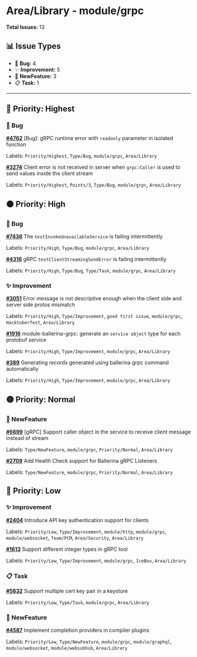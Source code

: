 # Area/Library - module/grpc

**Total Issues:** 13

## 📊 Issue Types

- 🐛 **Bug:** 4
- ✨ **Improvement:** 5
- 🚀 **NewFeature:** 3
- 📋 **Task:** 1

---

## 🔴 Priority: Highest

### 🐛 Bug

**[#4762](https://github.com/ballerina-platform/ballerina-library/issues/4762)** [Bug]: gRPC runtime error with `readonly` parameter in isolated function

Labels: `Priority/Highest`, `Type/Bug`, `module/grpc`, `Area/Library`

**[#3274](https://github.com/ballerina-platform/ballerina-library/issues/3274)** Client error is not received in server when `grpc:Caller` is used to send values inside the client stream

Labels: `Priority/Highest`, `Points/3`, `Type/Bug`, `module/grpc`, `Area/Library`

## 🟠 Priority: High

### 🐛 Bug

**[#7436](https://github.com/ballerina-platform/ballerina-library/issues/7436)** The `testInvokeUnavailableService` is failing intermittently

Labels: `Priority/High`, `Type/Bug`, `module/grpc`, `Area/Library`

**[#4316](https://github.com/ballerina-platform/ballerina-library/issues/4316)** gRPC `testClientStreamingSendError` is failing intermittently

Labels: `Priority/High`, `Type/Bug`, `Type/Task`, `module/grpc`, `Area/Library`

### ✨ Improvement

**[#3051](https://github.com/ballerina-platform/ballerina-library/issues/3051)** Error message is not descriptive enough when the client side and server side protos mismatch

Labels: `Priority/High`, `Type/Improvement`, `good first issue`, `module/grpc`, `Hacktoberfest`, `Area/Library`

**[#1916](https://github.com/ballerina-platform/ballerina-library/issues/1916)** module-ballerina-grpc: generate an `service object` type for each protobuf service

Labels: `Priority/High`, `Type/Improvement`, `module/grpc`, `Area/Library`

**[#389](https://github.com/ballerina-platform/ballerina-library/issues/389)** Generating records generated using ballerina grpc command automatically

Labels: `Priority/High`, `Type/Improvement`, `module/grpc`, `Area/Library`

## 🟡 Priority: Normal

### 🚀 NewFeature

**[#6699](https://github.com/ballerina-platform/ballerina-library/issues/6699)** [gRPC] Support caller object in the service to receive client message instead of stream

Labels: `Type/NewFeature`, `module/grpc`, `Priority/Normal`, `Area/Library`

**[#2709](https://github.com/ballerina-platform/ballerina-library/issues/2709)** Add Health Check support for Ballerina gRPC Listeners

Labels: `Type/NewFeature`, `module/grpc`, `Priority/Normal`, `Area/Library`

## 🔵 Priority: Low

### ✨ Improvement

**[#2404](https://github.com/ballerina-platform/ballerina-library/issues/2404)** Introduce API key authentication support for clients

Labels: `Priority/Low`, `Type/Improvement`, `module/http`, `module/grpc`, `module/websocket`, `Team/PCM`, `Area/Security`, `Area/Library`

**[#1613](https://github.com/ballerina-platform/ballerina-library/issues/1613)** Support different integer types in gRPC tool

Labels: `Priority/Low`, `Type/Improvement`, `module/grpc`, `IceBox`, `Area/Library`

### 📋 Task

**[#5832](https://github.com/ballerina-platform/ballerina-library/issues/5832)** Support multiple cert key pair in a keystore

Labels: `Priority/Low`, `Type/Task`, `module/grpc`, `Area/Library`

### 🚀 NewFeature

**[#4587](https://github.com/ballerina-platform/ballerina-library/issues/4587)** Implement completion providers in compiler plugins

Labels: `Priority/Low`, `Type/NewFeature`, `module/grpc`, `module/graphql`, `module/websocket`, `module/websubhub`, `Area/Library`

